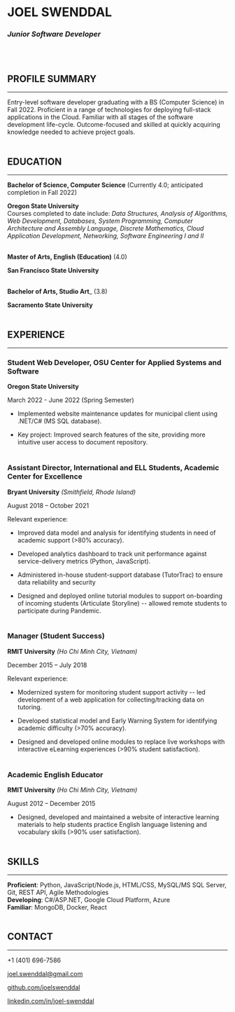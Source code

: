 # JOEL SWENDDAL

### *Junior Software Developer*
\
&nbsp;
## PROFILE SUMMARY
---
Entry-level software developer graduating with a BS (Computer Science) in Fall 2022. Proficient in a range of technologies for deploying full-stack applications in the Cloud. Familiar with all stages of the software development life-cycle. Outcome-focused and skilled at quickly acquiring knowledge needed to achieve project goals.
\
&nbsp;

## EDUCATION
---
__Bachelor of Science, Computer Science__ (Currently 4.0; anticipated completion in Fall 2022)

__Oregon State University__  
Courses completed to date include: *Data Structures, Analysis of Algorithms, Web Development, Databases, System Programming, Computer Architecture and Assembly Language, Discrete Mathematics, Cloud Application Development, Networking, Software Engineering I and II* 
\
&nbsp; 

__Master of Arts, English (Education)__ (4.0)

__San Francisco State University__
\
&nbsp;    

__Bachelor of Arts, Studio Art___ (3.8) 

__Sacramento State University__
\
&nbsp;
## EXPERIENCE
--- 
### Student Web Developer, OSU Center for Applied Systems and Software

__Oregon State University__

March 2022 - June 2022 (Spring Semester)

- Implemented website maintenance updates for municipal client using .NET/C# (MS SQL database).

- Key project: Improved search features of the site, providing more intuitive user access to document repository.
\
&nbsp;

### Assistant Director, International and ELL Students, Academic Center for Excellence 

__Bryant University__ *(Smithfield, Rhode Island)* 

August 2018 – October 2021 

Relevant experience: 

- Improved data model and analysis for identifying students in need of academic support (>80% accuracy).

- Developed analytics dashboard to track unit performance against service-delivery metrics (Python, JavaScript).

- Administered in-house student-support database (TutorTrac) to ensure data reliability and security

- Designed and deployed online tutorial modules to support on-boarding of incoming students (Articulate Storyline) -- allowed remote students to participate during Pandemic. 
\
&nbsp;

### Manager (Student Success)  

__RMIT University__ *(Ho Chi Minh City, Vietnam)* 

December 2015 – July 2018 

Relevant experience: 

- Modernized system for monitoring student support activity -- led development of a web application for collecting/tracking data on tutoring.

- Developed statistical model and Early Warning System for identifying academic difficulty (>70% accuracy).

- Designed and developed online modules to replace live workshops with interactive eLearning experiences (>90% student satisfaction).
\
&nbsp;

### Academic English Educator  

__RMIT University__ *(Ho Chi Minh City, Vietnam)* 

August 2012 – December 2015

- Designed, developed and maintained a website of interactive learning materials to help students practice English language listening and vocabulary skills (>90% user satisfaction).
\
&nbsp;

## SKILLS
---
__Proficient__: Python, JavaScript/Node.js, HTML/CSS, MySQL/MS SQL Server, Git, REST API, Agile Methodologies  
__Developing__: C#/ASP.NET, Google Cloud Platform, Azure  
__Familiar__: MongoDB, Docker, React
\
&nbsp;

## CONTACT
---

+1 (401) 696-7586

joel.swenddal@gmail.com

[github.com/joelswenddal](https://github.com/joelswenddal)

[linkedin.com/in/joel-swenddal](https://www.linkedin.com/in/joel-swenddal-488293117/)


